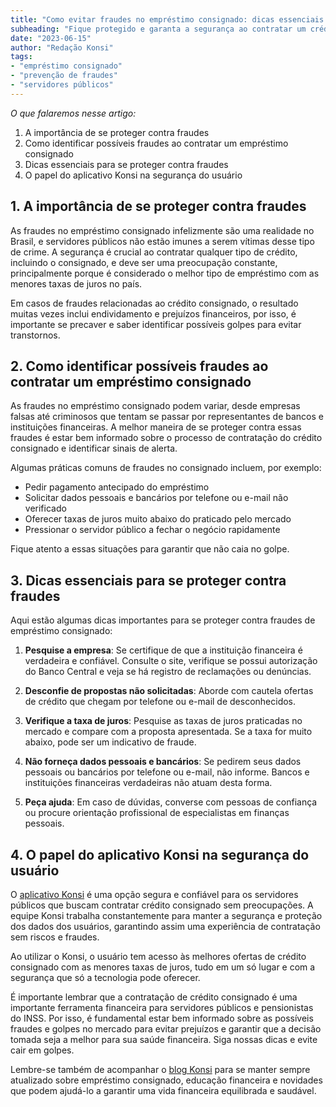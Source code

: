 ```yaml
---
title: "Como evitar fraudes no empréstimo consignado: dicas essenciais para servidores públicos"
subheading: "Fique protegido e garanta a segurança ao contratar um crédito consignado"
date: "2023-06-15"
author: "Redação Konsi"
tags:
- "empréstimo consignado"
- "prevenção de fraudes"
- "servidores públicos"
---
```


_O que falaremos nesse artigo:_
1. A importância de se proteger contra fraudes
2. Como identificar possíveis fraudes ao contratar um empréstimo consignado
3. Dicas essenciais para se proteger contra fraudes
4. O papel do aplicativo Konsi na segurança do usuário

## 1. A importância de se proteger contra fraudes

As fraudes no empréstimo consignado infelizmente são uma realidade no Brasil, e servidores públicos não estão imunes a serem vítimas desse tipo de crime. A segurança é crucial ao contratar qualquer tipo de crédito, incluindo o consignado, e deve ser uma preocupação constante, principalmente porque é considerado o melhor tipo de empréstimo com as menores taxas de juros no país.

Em casos de fraudes relacionadas ao crédito consignado, o resultado muitas vezes inclui endividamento e prejuízos financeiros, por isso, é importante se precaver e saber identificar possíveis golpes para evitar transtornos.

## 2. Como identificar possíveis fraudes ao contratar um empréstimo consignado

As fraudes no empréstimo consignado podem variar, desde empresas falsas até criminosos que tentam se passar por representantes de bancos e instituições financeiras. A melhor maneira de se proteger contra essas fraudes é estar bem informado sobre o processo de contratação do crédito consignado e identificar sinais de alerta.

Algumas práticas comuns de fraudes no consignado incluem, por exemplo:

- Pedir pagamento antecipado do empréstimo
- Solicitar dados pessoais e bancários por telefone ou e-mail não verificado
- Oferecer taxas de juros muito abaixo do praticado pelo mercado
- Pressionar o servidor público a fechar o negócio rapidamente

Fique atento a essas situações para garantir que não caia no golpe.

## 3. Dicas essenciais para se proteger contra fraudes

Aqui estão algumas dicas importantes para se proteger contra fraudes de empréstimo consignado:

1. **Pesquise a empresa**: Se certifique de que a instituição financeira é verdadeira e confiável. Consulte o site, verifique se possui autorização do Banco Central e veja se há registro de reclamações ou denúncias.

2. **Desconfie de propostas não solicitadas**: Aborde com cautela ofertas de crédito que chegam por telefone ou e-mail de desconhecidos.

3. **Verifique a taxa de juros**: Pesquise as taxas de juros praticadas no mercado e compare com a proposta apresentada. Se a taxa for muito abaixo, pode ser um indicativo de fraude.

4. **Não forneça dados pessoais e bancários**: Se pedirem seus dados pessoais ou bancários por telefone ou e-mail, não informe. Bancos e instituições financeiras verdadeiras não atuam desta forma.

5. **Peça ajuda**: Em caso de dúvidas, converse com pessoas de confiança ou procure orientação profissional de especialistas em finanças pessoais.

## 4. O papel do aplicativo Konsi na segurança do usuário

O [aplicativo Konsi](https://konsi.com.br/download) é uma opção segura e confiável para os servidores públicos que buscam contratar crédito consignado sem preocupações. A equipe Konsi trabalha constantemente para manter a segurança e proteção dos dados dos usuários, garantindo assim uma experiência de contratação sem riscos e fraudes.

Ao utilizar o Konsi, o usuário tem acesso às melhores ofertas de crédito consignado com as menores taxas de juros, tudo em um só lugar e com a segurança que só a tecnologia pode oferecer.

É importante lembrar que a contratação de crédito consignado é uma importante ferramenta financeira para servidores públicos e pensionistas do INSS. Por isso, é fundamental estar bem informado sobre as possíveis fraudes e golpes no mercado para evitar prejuízos e garantir que a decisão tomada seja a melhor para sua saúde financeira. Siga nossas dicas e evite cair em golpes.

Lembre-se também de acompanhar o [blog Konsi](https://konsi.com.br/postagens/) para se manter sempre atualizado sobre empréstimo consignado, educação financeira e novidades que podem ajudá-lo a garantir uma vida financeira equilibrada e saudável.